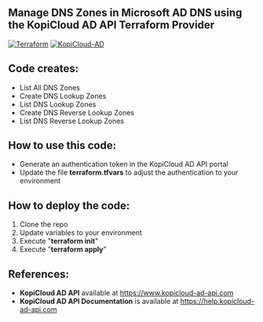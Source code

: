 ## Manage DNS Zones in Microsoft AD DNS using the KopiCloud AD API Terraform Provider
[![Terraform](https://img.shields.io/badge/terraform-v1.3+-blue.svg)](https://www.terraform.io/downloads.html)
[![KopiCloud-AD](https://img.shields.io/badge/kopiCloud_ad-v1.0+-blueviolet.svg)](https://www.kopicloud-ad-api.com)

## Code creates:

- List All DNS Zones
- Create DNS Lookup Zones
- List DNS Lookup Zones
- Create DNS Reverse Lookup Zones
- List DNS Reverse Lookup Zones

## How to use this code:

- Generate an authentication token in the KopiCloud AD API portal
- Update the file **terraform.tfvars** to adjust the authentication to your environment

## How to deploy the code:

1. Clone the repo
2. Update variables to your environment
3. Execute "**terraform init**"
4. Execute "**terraform apply**"

## References:

- **KopiCloud AD API** available at https://www.kopicloud-ad-api.com
- **KopiCloud AD API Documentation** is available at https://help.kopicloud-ad-api.com
